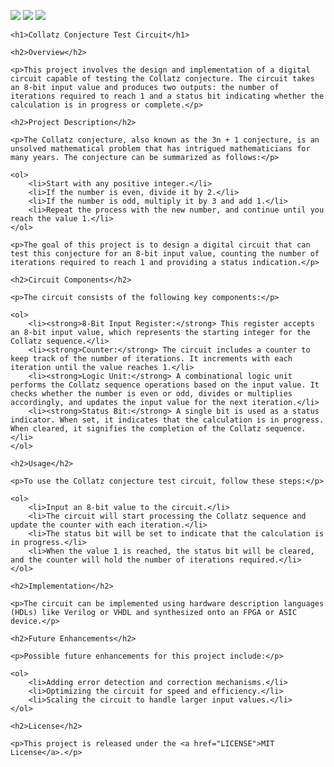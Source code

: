 ![](../../workflows/gds/badge.svg) ![](../../workflows/docs/badge.svg) ![](../../workflows/wokwi_test/badge.svg)



    <h1>Collatz Conjecture Test Circuit</h1>

    <h2>Overview</h2>

    <p>This project involves the design and implementation of a digital circuit capable of testing the Collatz conjecture. The circuit takes an 8-bit input value and produces two outputs: the number of iterations required to reach 1 and a status bit indicating whether the calculation is in progress or complete.</p>

    <h2>Project Description</h2>

    <p>The Collatz conjecture, also known as the 3n + 1 conjecture, is an unsolved mathematical problem that has intrigued mathematicians for many years. The conjecture can be summarized as follows:</p>

    <ol>
        <li>Start with any positive integer.</li>
        <li>If the number is even, divide it by 2.</li>
        <li>If the number is odd, multiply it by 3 and add 1.</li>
        <li>Repeat the process with the new number, and continue until you reach the value 1.</li>
    </ol>

    <p>The goal of this project is to design a digital circuit that can test this conjecture for an 8-bit input value, counting the number of iterations required to reach 1 and providing a status indication.</p>

    <h2>Circuit Components</h2>

    <p>The circuit consists of the following key components:</p>

    <ol>
        <li><strong>8-Bit Input Register:</strong> This register accepts an 8-bit input value, which represents the starting integer for the Collatz sequence.</li>
        <li><strong>Counter:</strong> The circuit includes a counter to keep track of the number of iterations. It increments with each iteration until the value reaches 1.</li>
        <li><strong>Logic Unit:</strong> A combinational logic unit performs the Collatz sequence operations based on the input value. It checks whether the number is even or odd, divides or multiplies accordingly, and updates the input value for the next iteration.</li>
        <li><strong>Status Bit:</strong> A single bit is used as a status indicator. When set, it indicates that the calculation is in progress. When cleared, it signifies the completion of the Collatz sequence.</li>
    </ol>

    <h2>Usage</h2>

    <p>To use the Collatz conjecture test circuit, follow these steps:</p>

    <ol>
        <li>Input an 8-bit value to the circuit.</li>
        <li>The circuit will start processing the Collatz sequence and update the counter with each iteration.</li>
        <li>The status bit will be set to indicate that the calculation is in progress.</li>
        <li>When the value 1 is reached, the status bit will be cleared, and the counter will hold the number of iterations required.</li>
    </ol>

    <h2>Implementation</h2>

    <p>The circuit can be implemented using hardware description languages (HDLs) like Verilog or VHDL and synthesized onto an FPGA or ASIC device.</p>

    <h2>Future Enhancements</h2>

    <p>Possible future enhancements for this project include:</p>

    <ol>
        <li>Adding error detection and correction mechanisms.</li>
        <li>Optimizing the circuit for speed and efficiency.</li>
        <li>Scaling the circuit to handle larger input values.</li>
    </ol>

    <h2>License</h2>

    <p>This project is released under the <a href="LICENSE">MIT License</a>.</p>

</body>

</html>


